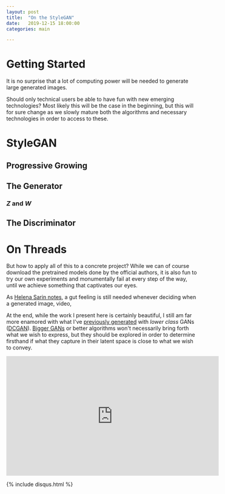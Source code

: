 ```yaml
---
layout: post
title:  "On the StyleGAN"
date:   2019-12-15 18:00:00
categories: main

---
```


# Getting Started

It is no surprise that a lot of computing power will be needed to generate large generated images.

Should only technical users be able to have fun with new emerging technologies? Most likely this will be the case in the beginning, but this will for sure change as we slowly mature both the algorithms and necessary technologies in order to access to these.

# StyleGAN

## Progressive Growing

## The Generator

### $Z$ and $W$

###

## The Discriminator



# On Threads

But how to apply all of this to a concrete project? While we can of course download the pretrained models done by the official authors, it is also fun to try our own experiments and monumentally fail at every step of the way, until we achieve something that captivates our eyes.

As [Helena Sarin notes](https://twitter.com/glagolista/status/1200819679209627648?s=20), a gut feeling is still needed whenever deciding when a generated image, video,

At the end, while the work I present here is certainly beautiful, I still am far more enamored with what I've [previously generated](https://blog.diegoporres.com/main/2019/07/17/UnsupervisingArt/) with *lower class* GANs ([DCGAN](https://arxiv.org/abs/1511.06434)). [Bigger GANs](https://www.artnome.com/news/2018/11/14/helena-sarin-why-bigger-isnt-always-better-with-gans-and-ai-art) or better algorithms won't necessarily bring forth what we wish to express, but they should be explored in order to determine firsthand if what they capture in their latent space is close to what we wish to convey.

<iframe width="560" height="315" src="https://www.youtube.com/embed/4nktYGjSVHg" frameborder="0" allow="accelerometer; autoplay; encrypted-media; gyroscope; picture-in-picture" allowfullscreen></iframe>

{% include disqus.html %}
